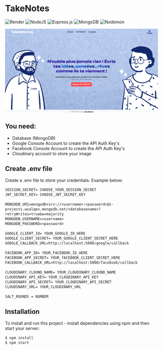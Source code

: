 # TakeNotes


![Render](https://img.shields.io/badge/Render-%46E3B7.svg?style=for-the-badge&logo=render&logoColor=white)
![NodeJS](https://img.shields.io/badge/node.js-6DA55F?style=for-the-badge&logo=node.js&logoColor=white)
![Express.js](https://img.shields.io/badge/express.js-%23404d59.svg?style=for-the-badge&logo=express&logoColor=%2361DAFB)
![MongoDB](https://img.shields.io/badge/MongoDB-%234ea94b.svg?style=for-the-badge&logo=mongodb&logoColor=white)
![Nodemon](https://img.shields.io/badge/NODEMON-%23323330.svg?style=for-the-badge&logo=nodemon&logoColor=%BBDEAD)


![](./public/mock/desktop-design.png)

## You need:
- Database (MongoDB)
- Google Console Account to create the API Auth Key's
- Facebook Console Account to create the API Auth Key's
- Cloudinary account to store your image

## Create .env file
Create a .env file to store your credentials. Example below:

```
SESSION_SECRET= CHOOSE_YOUR_SESSION_SECRET
JWT_SECRET_KEY= CHOOSE_JWT_SECRET_KEY

MONGODB_URI=mongodb+srv://<username>:<password>@s-projects.wxalqev.mongodb.net/<databasename>?retryWrites=true&w=majority
MONGODB_USERNAME=<username>
MONGODB_PASSWORD=<password>

GOOGLE_CLIENT_ID= YOUR_GOOGLE_ID_HERE
GOOGLE_CLIENT_SECRET= YOUR_GOOGLE_CLIENT_SECRET_HERE
GOOGLE_CALLBACK_URL=http://localhost:5000/google/callback

FACEBOOK_APP_ID= YOUR_FACEBOOK_ID_HERE
FACEBOOK_APP_SECRET= YOUR_fACEBOOK_CLIENT_SECRET_HERE
FACEBOOK_CALLBACK_URL=http://localhost:5000/facebook/callback

CLOUDINARY_CLOUND_NAME= YOUR_CLOUDINARY_CLOUND_NAME
CLOUDINARY_API_KEY= YOUR_CLOUDINARY_API_KEY
CLOUDINARY_API_SECRET= YOUR_CLOUDINARY_API_SECRET
CLOUDINARY_URL= YOUR_CLOUDINARY_URL

SALT_ROUNDS = NUMBER
```

## Installation
To install and run this project - install dependencies using npm and then start your server:

```
$ npm install
$ npm start
```